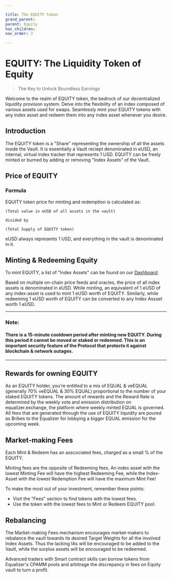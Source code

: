 ```yaml
---

title: The EQUITY token
grand_parent:
parent: Equity
has_children:
nav_order: 3

---
```


# EQUITY: The Liquidity Token of Equity
> The Key to Unlock Boundless Earnings

Welcome to the realm of EQUITY token, the bedrock of our decentralized liquidity provision system. Delve into the flexibility of an index composed of various assets used for swaps. Seamlessly mint your EQUITY tokens with any index asset and redeem them into any index asset whenever you desire.

## Introduction
The EQUITY token is a "Share" representing the ownership of all the assets inside the Vault. It is essentially a Vault reciept denominated in eUSD, an internal, virtual index tracker that represents 1 USD. EQUITY can be freely minted or burned by adding or removing "Index Assets" of the Vault. 

## Price of EQUITY

### Formula
EQUITY token price for minting and redemption is calculated as:

```(Total value in eUSD of all assets in the vault)```

```divided by ```

```(Total Supply of EQUITY token)```

eUSD always represents 1 USD, and everything in the vault is denominated in it.

## Minting & Redeeming Equity
To mint EQUITY, a list of "Index Assets" can be found on our [Dashboard](https://equalizer.exchange).

Based on multiple on-chain price feeds and oracles, the price of all index assets is denominated in eUSD. While minting, an equivalent of 1 eUSD of any index-asset is used to mint 1 eUSD worth of EQUITY. Similarly, while redeeming 1 eUSD worth of EQUITY can be converted to any Index Assset worth 1 eUSD.

----
### Note:
#### There is a 15-minute cooldown period after minting new EQUITY. During this period it cannot be moved or staked or redeemed. This is an important security feature of the Protocol that protects it against blockchain & network outages.
----

## Rewards for owning EQUITY
As an EQUITY holder, you're entitled to a mix of EQUAL & veEQUAL (generally 70% veEQUAL & 30% EQUAL) proportional to the number of your staked EQUITY tokens. The amount of rewards and the Reward Rate is determined by the weekly vote and emission distribution on equalizer.exchange, the platform where weekly minted EQUAL is governed. All fees that are generated through the use of EQUITY liquidity are poured as Bribes to the Equalizer for lobbying a bigger EQUAL emission for the upcoming week.

## Market-making Fees
Each Mint & Redeem has an asscociated fees, charged as a small % of the EQUITY.

Minting fees are the opposite of Redeeming fees. An index asset with the lowest Minting Fee will have the highest Redeeming Fee, while the Index-Asset with the lowest Redemption Fee will have the maximum Mint Fee!

To make the most out of your investment, remember these points:
- Visit the "Fees" section to find tokens with the lowest fees.
- Use the token with the lowest fees to Mint or Redeem EQUITY pool.

## Rebalancing
The Market-making Fees mechanism encourages market-makers to rebalance the vault towards its desired Target Weights for all the involved Index Assets. Thus the lacking IAs will be encouraged to be added to the Vault, while the surplus assets will be encouraged to be redeemed.

Advanced traders with Smart contract skills can borrow tokens from Equalizer's CPAMM pools and arbitrage the discrepancy in fees on Equity vault to turn a profit.
